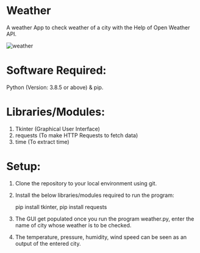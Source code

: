 # Weather

A weather App to check weather of a city with the Help of Open Weather API.

![weather](https://user-images.githubusercontent.com/80902649/112819162-e8838580-90a1-11eb-87e4-e637a9cd15ec.png)

# Software Required:

Python (Version: 3.8.5 or above) & pip.

# Libraries/Modules:

1. Tkinter (Graphical User Interface)
2. requests (To make HTTP Requests to fetch data)
3. time (To extract time)

# Setup:

1. Clone the repository to your local environment using git.
2. Install the below libraries/modules required to run the program:
   
   pip install tkinter, pip install requests
3. The GUI get populated once you run the program weather.py, enter the name of city whose weather is to be checked.
4. The temperature, pressure, humidity, wind speed can be seen as an output of the entered city.
